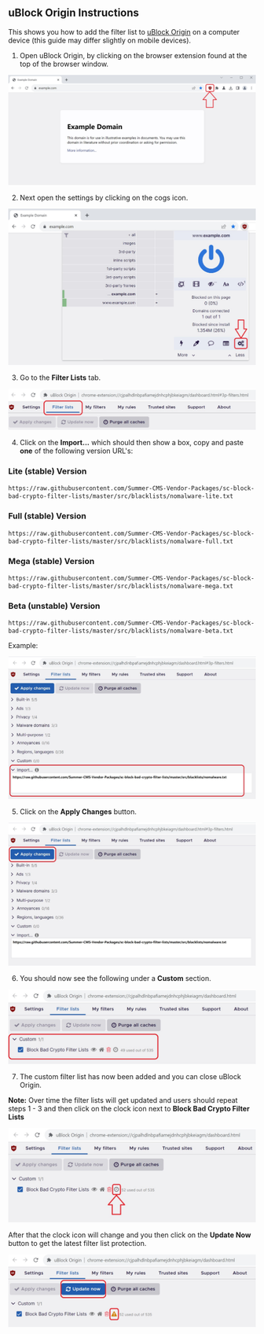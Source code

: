 ## uBlock Origin Instructions

This shows you how to add the filter list to [uBlock Origin](https://ublockorigin.com/) on a computer device (this guide may differ slightly on mobile devices).

1. Open uBlock Origin, by clicking on the browser extension found at the top of the browser window.

<p align="center"><img src="https://github.com/Summer-CMS-Vendor-Packages/sc-block-bad-crypto-filter-lists/blob/master/assets/images/ublock/1.jpg" /></p>

2. Next open the settings by clicking on the cogs icon.

<p align="center"><img src="https://github.com/Summer-CMS-Vendor-Packages/sc-block-bad-crypto-filter-lists/blob/master/assets/images/ublock/2.jpg" /></p>

3. Go to the **Filter Lists** tab.

<p align="center"><img src="https://github.com/Summer-CMS-Vendor-Packages/sc-block-bad-crypto-filter-lists/blob/master/assets/images/ublock/3.jpg" /></p>

4. Click on the **Import...** which should then show a box, copy and paste **one** of the following version URL's:

### Lite (stable) Version

```
https://raw.githubusercontent.com/Summer-CMS-Vendor-Packages/sc-block-bad-crypto-filter-lists/master/src/blacklists/nomalware-lite.txt
```

### Full (stable) Version

```
https://raw.githubusercontent.com/Summer-CMS-Vendor-Packages/sc-block-bad-crypto-filter-lists/master/src/blacklists/nomalware-full.txt
```

### Mega (stable) Version

```
https://raw.githubusercontent.com/Summer-CMS-Vendor-Packages/sc-block-bad-crypto-filter-lists/master/src/blacklists/nomalware-mega.txt
```

### Beta (unstable) Version

```
https://raw.githubusercontent.com/Summer-CMS-Vendor-Packages/sc-block-bad-crypto-filter-lists/master/src/blacklists/nomalware-beta.txt
```

Example:

<p align="center"><img src="https://github.com/Summer-CMS-Vendor-Packages/sc-block-bad-crypto-filter-lists/blob/master/assets/images/ublock/4b.jpg" /></p>

5. Click on the **Apply Changes** button.

<p align="center"><img src="https://github.com/Summer-CMS-Vendor-Packages/sc-block-bad-crypto-filter-lists/blob/master/assets/images/ublock/5b.jpg" /></p>

6. You should now see the following under a **Custom** section.

<p align="center"><img src="https://github.com/Summer-CMS-Vendor-Packages/sc-block-bad-crypto-filter-lists/blob/master/assets/images/ublock/6.jpg" /></p>

7. The custom filter list has now been added and you can close uBlock Origin.

**Note:** Over time the filter lists will get updated and users should repeat steps 1 - 3 and then click on the clock icon next to **Block Bad Crypto Filter Lists**

<p align="center"><img src="https://github.com/Summer-CMS-Vendor-Packages/sc-block-bad-crypto-filter-lists/blob/master/assets/images/ublock/7.jpg" /></p>

After that the clock icon will change and you then click on the **Update Now** button to get the latest filter list protection.

<p align="center"><img src="https://github.com/Summer-CMS-Vendor-Packages/sc-block-bad-crypto-filter-lists/blob/master/assets/images/ublock/8.jpg" /></p>
